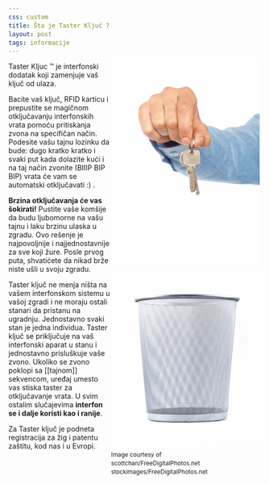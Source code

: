```yaml
---
css: custom
title: Šta je Taster Ključ ?
layout: post
tags: informacije
---
```


<div style="float:right">
<img src="/assets/images/news/kljucevi_stockimages.jpg"  />
<p>
<img src="/assets/images/news/kanta_scottchan.jpg" width="300"    style="display:block"/>
</p>
<small>
Image courtesy of
<br> scottchan/FreeDigitalPhotos.net
<br> stockimages/FreeDigitalPhotos.net
</small>
</div>

Taster Kljuc &trade; je interfonski dodatak koji zamenjuje vaš ključ od ulaza.
 
Bacite vaš ključ, RFID karticu i prepustite se magičnom otključavanju interfonskih vrata pomoću pritiskanja zvona na specifičan način. Podesite vašu tajnu lozinku da bude: dugo kratko kratko i svaki put kada dolazite kući i na taj način zvonite (BIIIP BIP BIP) vrata će vam se automatski otključavati :) .

**Brzina otključavanja će vas šokirati!** Pustite vaše komšije da budu ljubomorne na vašu tajnu i laku brzinu ulaska u zgradu. Ovo rešenje je najpovoljnije i najjednostavnije za sve koji žure. Posle prvog puta, shvatićete da nikad brže niste ušli u svoju zgradu. 

Taster ključ ne menja ništa na vašem interfonskom sistemu u vašoj zgradi i ne moraju ostali stanari da pristanu na ugradnju. Jednostavno svaki stan je jedna individua. Taster ključ se priključuje na vaš interfonski aparat u stanu i jednostavno prisluškuje vaše zvono. Ukoliko se zvono poklopi sa [[tajnom]] sekvencom, uređaj umesto vas stiska taster za otključavanje vrata. U svim ostalim slučajevima **interfon se i dalje koristi kao i ranije**.

Za Taster ključ je podneta registracija za žig i patentu zaštitu, kod nas i u Evropi.
